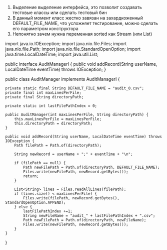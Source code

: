 1) Выделение выделение интерфейса, это позволит создавать тестовые классы или сделать тестовый бин
2) В данный момент класс жестко завязан на захардкоженный DEFAULT_FILE_NAME, что усложняет тестирование, можно сделать его параметром конструктора
3) Непонятно зачем нужна переменная sorted как Stream (или List)


import java.io.IOException;
import java.nio.file.Files;
import java.nio.file.Path;
import java.nio.file.StandardOpenOption;
import java.time.LocalDateTime;
import java.util.List;

public interface AuditManagerI {
    public void addRecord(String userName, LocalDateTime eventTime) throws IOException;
}

public class AuditManager implements AuditManagerI {

    private static final String DEFAULT_FILE_NAME = "audit_0.csv";
    private final int maxLinesPerFile;
    private final String directoryPath;
    
    private static int lastFilePathIndex = 0;

    public AuditManager(int maxLinesPerFile, String directoryPath) {
        this.maxLinesPerFile = maxLinesPerFile;
        this.directoryPath = directoryPath;
    }

    public void addRecord(String userName, LocalDateTime eventTime) throws IOException {
        Path filePath = Path.of(directoryPath);
        
        String newRecord = userName + ";" + eventTime + "\n";

        if (filePath == null) {
            Path newFilePath = Path.of(directoryPath, DEFAULT_FILE_NAME);
            Files.write(newFilePath, newRecord.getBytes());
            return;
        }

        List<String> lines = Files.readAllLines(filePath);
        if (lines.size() < maxLinesPerFile) {
            Files.write(filePath, newRecord.getBytes(), StandardOpenOption.APPEND);
        } else {
            lastFilePathIndex +=1;
            String newFileName = "audit_" + lastFilePathIndex + ".csv";
            Path newFilePath = Path.of(directoryPath, newFileName);
            Files.write(newFilePath, newRecord.getBytes());
        }
    }
}
